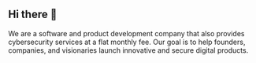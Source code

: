 ## Hi there 👋

We are a software and product development company that also provides cybersecurity services at a flat monthly fee.
Our goal is to help founders, companies, and visionaries launch innovative and secure digital products.
